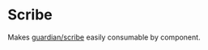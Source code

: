 # Scribe

Makes [guardian/scribe](https://github.com/guardian/scribe) easily consumable by component.



